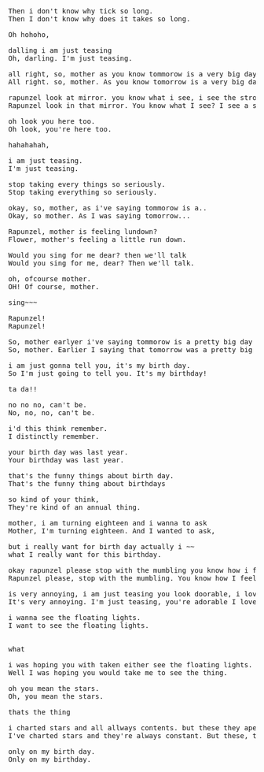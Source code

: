 ﻿<pre>
Then i don't know why tick so long.
Then I don't know why does it takes so long. 

Oh hohoho, 

dalling i am just teasing
Oh, darling. I'm just teasing.

all right, so, mother as you know tommorow is a very big day.
All right. so, mother. As you know tomorrow is a very big day.

rapunzel look at mirror. you know what i see, i see the strong and confident very beautiful young lady.
Rapunzel look in that mirror. You know what I see? I see a strong, confident, beautiful young lady. 

oh look you here too.
Oh look, you're here too.

hahahahah,

i am just teasing. 
I'm just teasing. 

stop taking every things so seriously.
Stop taking everything so seriously.

okay, so, mother, as i've saying tommorow is a..
Okay, so mother. As I was saying tomorrow...

Rapunzel, mother is feeling lundown?
Flower, mother's feeling a little run down. 

Would you sing for me dear? then we'll talk 
Would you sing for me, dear? Then we'll talk.

oh, ofcourse mother.
OH! Of course, mother.

sing~~~

Rapunzel!
Rapunzel!

So, mother earlyer i've saying tommorow is a pretty big day and eighteen ?? birth day. 
So, mother. Earlier I saying that tomorrow was a pretty big day, and you didn't really respond, 

i am just gonna tell you, it's my birth day.
So I'm just going to tell you. It's my birthday!

ta da!!

no no no, can't be.
No, no, no, can't be. 

i'd this think remember.
I distinctly remember.

your birth day was last year.
Your birthday was last year.

that's the funny things about birth day.
That's the funny thing about birthdays

so kind of your think, 
They're kind of an annual thing.

mother, i am turning eighteen and i wanna to ask 
Mother, I'm turning eighteen. And I wanted to ask, 

but i really want for birth day actually i ~~
what I really want for this birthday. 

okay rapunzel please stop with the mumbling you know how i feel about the mumb bla ~~
Rapunzel please, stop with the mumbling. You know how I feel about the mumbling. Blah ~

is very annoying, i am just teasing you look doorable, i love so much dalling.
It's very annoying. I'm just teasing, you're adorable I love you so much, darling.

i wanna see the floating lights.
I want to see the floating lights.


what

i was hoping you with taken either see the floating lights.
Well I was hoping you would take me to see the thing.

oh you mean the stars.
Oh, you mean the stars.

thats the thing

i charted stars and all allways contents. but these they apear every year on my birth day mother.
I've charted stars and they're always constant. But these, they appear every year on my birthday, Mother

only on my birth day.
Only on my birthday.
</pre>